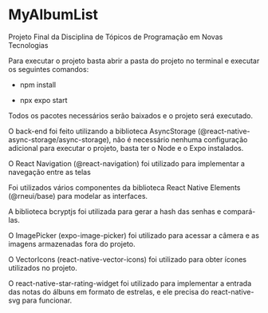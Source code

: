 # MyAlbumList
Projeto Final da Disciplina de Tópicos de Programação em Novas Tecnologias

Para executar o projeto basta abrir a pasta do projeto no terminal e executar os seguintes comandos:

* npm install

* npx expo start

Todos os pacotes necessários serão baixados e o projeto será executado.

O back-end foi feito utilizando a biblioteca AsyncStorage (@react-native-async-storage/async-storage), não é necessário nenhuma configuração adicional para executar o projeto, basta ter o Node e o Expo instalados.

O React Navigation (@react-navigation) foi utilizado para implementar a navegação entre as telas 

Foi utilizados vários componentes da biblioteca React Native Elements (@rneui/base) para modelar as interfaces.

A biblioteca bcryptjs foi utilizada para gerar a hash das senhas e compará-las.

O ImagePicker (expo-image-picker) foi utilizado para acessar a câmera e as imagens armazenadas fora do projeto.

O VectorIcons (react-native-vector-icons) foi utilizado para obter ícones utilizados no projeto.

O react-native-star-rating-widget foi utilizado para implementar a entrada das notas do álbuns em formato de estrelas, e ele precisa do react-native-svg para funcionar.

